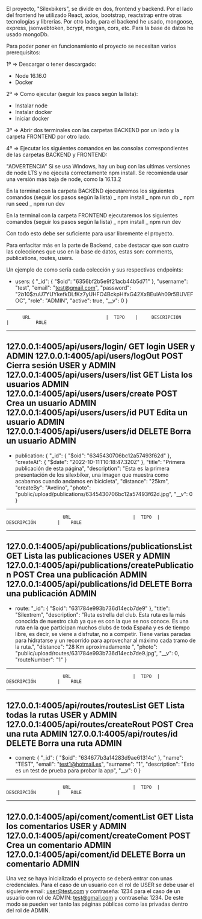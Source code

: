 El proyecto, "Silexbikers", se divide en dos, frontend y backend. Por el lado del frontend he utilizado React, axios, bootstrap, reactstrap entre otras tecnologías y librerias. Por otro lado, para el backend he usado, mongoose, express, jsonwebtoken, bcrypt, morgan, cors, etc. Para la base de datos he usado mongoDb.

Para poder poner en funcionamiento el proyecto se necesitan varios prerequisitos:

1º => Descargar o tener descargado:
- Node 16.16.0
- Docker

2º => Como ejecutar (seguir los pasos según la lista):

- Instalar node
- Instalar docker
- Iniciar docker

3º => Abrir dos terminales con las carpetas BACKEND por un lado y la carpeta FRONTEND por otro lado.

4º => Ejecutar los siguientes comandos en las consolas correspondientes de las carpetas BACKEND y FRONTEND:

"ADVERTENCIA"
Si se usa Windows, hay un bug con las ultimas versiones de node LTS y no ejecuta correctamente npm install.
Se recomienda usar una versión más baja de node, como la 16.13.2

En la terminal con la carpeta BACKEND ejecutaremos los siguientes comandos (seguir los pasos según la lista)
_ npm install
_ npm run db
_ npm run seed
_ npm run dev

En la terminal con la carpeta FRONTEND ejecutaremos los siguientes comandos (seguir los pasos según la lista)
_ npm install
_ npm run dev

Con todo esto debe ser suficiente para usar libremente el proyecto.

Para enfacitar más en la parte de Backend, cabe destacar que son cuatro las colecciones que uso en la base de datos, estas son: comments, publications, routes, users.

Un ejemplo de como sería cada colección y sus respectivos endpoints:

- users:
  {
    "_id": {
      "$oid": "6356bf2b5e9f21acb44b5d71"
    },
    "username": "test",
    "email": "test@gmail.com",
    "password": "$2b$10$zuU7YUYkefkDLfKz7yUHFO4BckpHifxG42XxBEulAh09r5BUVEFOC",
    "role": "ADMIN",
    "active": true,
    "__v": 0
  }
----------------------------------------------------------------------------------------------------
          URL                            |  TIPO    |     DESCRIPCIÓN      |          ROLE
----------------------------------------------------------------------------------------------------
  127.0.0.1:4005/api/users/login/              GET            login                USER y ADMIN
  127.0.0.1:4005/api/users/logOut             POST        Cierra sesión            USER y ADMIN
  127.0.0.1:4005/api/users/users/list          GET     Lista los usuarios             ADMIN
  127.0.0.1:4005/api/users/users/create       POST      Crea un usuario               ADMIN
  127.0.0.1:4005/api/users/users/id           PUT       Edita un usuario              ADMIN
  127.0.0.1:4005/api/users/users/id          DELETE     Borra un usuario              ADMIN
----------------------------------------------------------------------------------------------------



- publication: 
{
    "_id": {
      "$oid": "6345430706bc12a57493f62d"
    },
    "createAt": {
      "$date": "2022-10-11T10:18:47.320Z"
    },
    "title": "Primera publicación de esta página",
    "description": "Esta es la primera presentación de los silexbiker, una imagen que muestra como acabamos cuando andamos en bicicleta",
    "distance": "25km",
    "createBy": "Avelino",
    "photo": "public/upload/publications/6345430706bc12a57493f62d.jpg",
    "__v": 0
  }

------------------------------------------------------------------------------------------------------
                         URL                       |  TIPO  |       DESCRIPCIÓN        |    ROLE
------------------------------------------------------------------------------------------------------
127.0.0.1:4005/api/publications/publicationsList       GET     Lista las publicaciones   USER y ADMIN
127.0.0.1:4005/api/publications/createPublication     POST      Crea una publicación        ADMIN
127.0.0.1:4005/api/publications/id                   DELETE     Borra una publicación       ADMIN
------------------------------------------------------------------------------------------------------



- route: 
"_id": {
      "$oid": "631784e993b736d14ecb7de9"
    },
    "title": "Silextrem",
    "description": "Ruta estrella del club. Esta ruta es la más conocida de nuestro club ya que es con la que se nos conoce. Es una ruta en la que participan muchos clubs de toda España y es de tiempo libre, es decir, se viene a disfrutar, no a competir. Tiene varias paradas para hidratarse y un recorrido para aprovechar al máximo cada tramo de la ruta.",
    "distance": "28 Km aproximadamente ",
    "photo": "public/upload/routes/631784e993b736d14ecb7de9.jpg",
    "__v": 0,
    "routeNumber": "1"
  }
-------------------------------------------------------------------------------------------------------
                         URL                       |  TIPO  |       DESCRIPCIÓN        |    ROLE
-------------------------------------------------------------------------------------------------------
127.0.0.1:4005/api/routes/routesList                   GET      Lista todas la rutas      USER y ADMIN
127.0.0.1:4005/api/routes/createRout                  POST         Crea una ruta            ADMIN
127.0.0.1:4005/api/routes/id                         DELETE       Borra una ruta            ADMIN
-------------------------------------------------------------------------------------------------------




- coment:
{
    "_id": {
      "$oid": "634677b3a14283d9ae61314c"
    },
    "name": "TEST",
    "email": "test1@hotmail.es",
    "surname": "1",
    "description": "Esto es un test de prueba para probar la app",
    "__v": 0
  }
----------------------------------------------------------------------------------------------------
                         URL                       |  TIPO  |       DESCRIPCIÓN        |    ROLE
----------------------------------------------------------------------------------------------------
127.0.0.1:4005/api/coment/comentList                   GET      Lista los comentarios    USER y ADMIN
127.0.0.1:4005/api/coment/createComent                 POST       Crea un comentario        ADMIN
127.0.0.1:4005/api/coment/id                         DELETE      Borra un comentario        ADMIN
----------------------------------------------------------------------------------------------------

Una vez se haya inicializado el proyecto se deberá entrar con unas credenciales. Para el caso de un usuario con el rol de USER se debe usar el siguiente email: user@test.com y contraseña: 1234
para el caso de un usuario con rol de ADMIN: test@gmail.com y contraseña: 1234.
De este modo se pueden ver tanto las páginas públicas como las privadas dentro del rol de ADMIN.

  
  